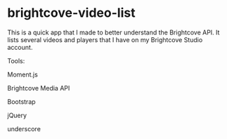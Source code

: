# brightcove-video-list

This is a quick app that I made to better understand the Brightcove API. It lists several videos and players that I have on my Brightcove Studio account.

Tools:

Moment.js

Brightcove Media API

Bootstrap

jQuery

underscore
